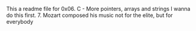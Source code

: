 This a readme file for 0x06. C - More pointers, arrays and strings
I wanna do this first. 
7. Mozart composed his music not for the elite, but for everybody
